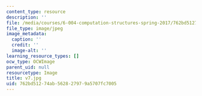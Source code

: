 ```yaml
---
content_type: resource
description: ''
file: /media/courses/6-004-computation-structures-spring-2017/762bd51274ab562827979a5707fc7005_v7.jpg
file_type: image/jpeg
image_metadata:
  caption: ''
  credit: ''
  image-alt: ''
learning_resource_types: []
ocw_type: OCWImage
parent_uid: null
resourcetype: Image
title: v7.jpg
uid: 762bd512-74ab-5628-2797-9a5707fc7005
---
```

